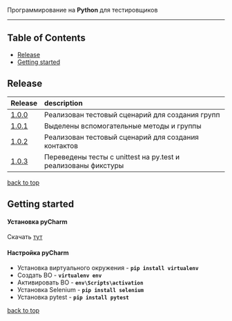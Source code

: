 Программирование на **Python** для тестировщиков

---

<!-- START doctoc generated TOC please keep comment here to allow auto update -->
<!-- DON'T EDIT THIS SECTION, INSTEAD RE-RUN doctoc TO UPDATE -->
## Table of Contents

- [Release](#release)
- [Getting started](#getting-started)

<!-- END doctoc generated TOC please keep comment here to allow auto update -->

## Release
| **Release** | **description** |
|----------------|:---------|
| [1.0.0](https://github.com/OnielliUnit/python_addressbook/releases/tag/v1.0.0) | Реализован тестовый сценарий для создания групп |
| [1.0.1](https://github.com/OnielliUnit/python_addressbook/releases/tag/v1.0.1) | Выделены вспомогательные методы и группы |
| [1.0.2](https://github.com/OnielliUnit/python_addressbook/releases/tag/v1.0.2) | Реализован тестовый сценарий для создания контактов |
| [1.0.3](https://github.com/OnielliUnit/python_addressbook/releases/tag/v1.0.3) | Переведены тесты с unittest на py.test и реализованы фикстуры |

[back to top](#table-of-contents)

## Getting started
#### Установка pyCharm
Скачать [тут](https://www.jetbrains.com/ru-ru/pycharm/download/download-thanks.html?platform=windows&code=PCC)

#### Настройка pyCharm
- Установка виртуального окружения - **`pip install virtualenv`**
- Создать ВО - **`virtualenv env`**
- Активировать ВО - **`env\Scripts\activation`**
- Установка Selenium - **`pip install selenium`**
- Установка pytest - **`pip install pytest`**

[back to top](#table-of-contents)
